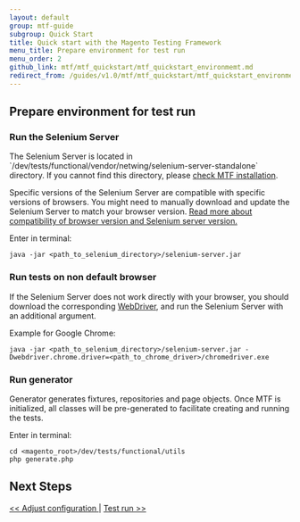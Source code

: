 ```yaml
---
layout: default
group: mtf-guide
subgroup: Quick Start
title: Quick start with the Magento Testing Framework
menu_title: Prepare environment for test run
menu_order: 2
github_link: mtf/mtf_quickstart/mtf_quickstart_environmemt.md
redirect_from: /guides/v1.0/mtf/mtf_quickstart/mtf_quickstart_environmemt.html
---
```

<h2 id="mtf_quickstart_config">Prepare environment for test run</h2>

<h3 id="mtf_quickstart_env_selenium">Run the Selenium Server</h3>
The Selenium Server is located in `<magento_root>/dev/tests/functional/vendor/netwing/selenium-server-standalone` directory. If you cannot find this directory, please <a href="{{site.gdeurl}}mtf/mtf_installation/mtf_install.html">check MTF installation<a>.

<div class="bs-callout bs-callout-info" id="info">
  <p>Specific versions of the Selenium Server are compatible with specific versions of browsers. You might need to manually download and update the Selenium Server to match your browser version. <a href="http://docs.seleniumhq.org/about/platforms.jsp">Read more about compatibility of browser version and Selenium server version.</a></p>
</div>

Enter in terminal:

    java -jar <path_to_selenium_directory>/selenium-server.jar

<h3 id="mtf_quickstart_env_selenium-non-def">Run tests on non default browser</h3>

If the Selenium Server does not work directly with your browser, you should download the corresponding [WebDriver][], and run the Selenium Server with an additional argument.

Example for Google Chrome:

    java -jar <path_to_selenium_directory>/selenium-server.jar -Dwebdriver.chrome.driver=<path_to_chrome_driver>/chromedriver.exe

<h3 id="mtf_quickstart_env_generator">Run generator</h3>

Generator generates fixtures, repositories and page objects. Once MTF is initialized, all classes will be pre-generated to facilitate creating and running the tests.

Enter in terminal:

    cd <magento_root>/dev/tests/functional/utils
    php generate.php

<h2 id="mtf_install_pre">Next Steps</h2>
<a href="{{ site.gdeurl }}mtf/mtf_quickstart/mtf_quickstart_config.html">&lt;&lt; Adjust configuration </a> | <a href="{{ site.gdeurl }}mtf/mtf_quickstart/mtf_quickstart_runtest.html"> Test run &gt;&gt;</a>


[WebDriver]: http://docs.seleniumhq.org/about/platforms.jsp
